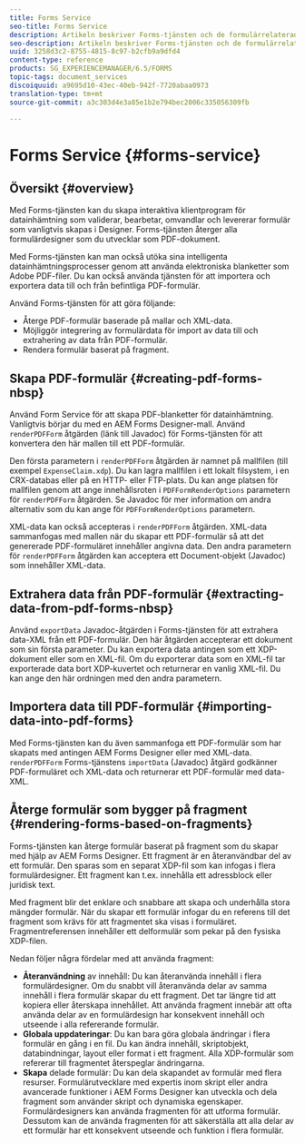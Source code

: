 ```yaml
---
title: Forms Service
seo-title: Forms Service
description: Artikeln beskriver Forms-tjänsten och de formulärrelaterade åtgärder du kan utföra med hjälp av Forms-tjänsten.
seo-description: Artikeln beskriver Forms-tjänsten och de formulärrelaterade åtgärder du kan utföra med hjälp av Forms-tjänsten.
uuid: 3258d3c2-8755-4815-8c97-b2cfb9a9dfd4
content-type: reference
products: SG_EXPERIENCEMANAGER/6.5/FORMS
topic-tags: document_services
discoiquuid: a9695d10-43ec-40eb-942f-7720abaa0973
translation-type: tm+mt
source-git-commit: a3c303d4e3a85e1b2e794bec2006c335056309fb

---
```



# Forms Service {#forms-service}

## Översikt {#overview}

Med Forms-tjänsten kan du skapa interaktiva klientprogram för datainhämtning som validerar, bearbetar, omvandlar och levererar formulär som vanligtvis skapas i Designer. Forms-tjänsten återger alla formulärdesigner som du utvecklar som PDF-dokument.

Med Forms-tjänsten kan man också utöka sina intelligenta datainhämtningsprocesser genom att använda elektroniska blanketter som Adobe PDF-filer. Du kan också använda tjänsten för att importera och exportera data till och från befintliga PDF-formulär.

Använd Forms-tjänsten för att göra följande:

* Återge PDF-formulär baserade på mallar och XML-data.
* Möjliggör integrering av formulärdata för import av data till och extrahering av data från PDF-formulär.
* Rendera formulär baserat på fragment.

## Skapa PDF-formulär {#creating-pdf-forms-nbsp}

Använd Form Service för att skapa PDF-blanketter för datainhämtning. Vanligtvis börjar du med en AEM Forms Designer-mall. Använd `renderPDFForm` åtgärden (länk till Javadoc) för Forms-tjänsten för att konvertera den här mallen till ett PDF-formulär.

Den första parametern i `renderPDFForm` åtgärden är namnet på mallfilen (till exempel `ExpenseClaim.xdp`). Du kan lagra mallfilen i ett lokalt filsystem, i en CRX-databas eller på en HTTP- eller FTP-plats. Du kan ange platsen för mallfilen genom att ange innehållsroten i `PDFFormRenderOptions` parametern för `renderPDFForm` åtgärden. Se Javadoc för mer information om andra alternativ som du kan ange för `PDFFormRenderOptions` parametern.

XML-data kan också accepteras i `renderPDFForm` åtgärden. XML-data sammanfogas med mallen när du skapar ett PDF-formulär så att det genererade PDF-formuläret innehåller angivna data. Den andra parametern för `renderPDFForm` åtgärden kan acceptera ett Document-objekt (Javadoc) som innehåller XML-data.

## Extrahera data från PDF-formulär {#extracting-data-from-pdf-forms-nbsp}

Använd `exportData` Javadoc-åtgärden i Forms-tjänsten för att extrahera data-XML från ett PDF-formulär. Den här åtgärden accepterar ett dokument som sin första parameter. Du kan exportera data antingen som ett XDP-dokument eller som en XML-fil. Om du exporterar data som en XML-fil tar exporterade data bort XDP-kuvertet och returnerar en vanlig XML-fil. Du kan ange den här ordningen med den andra parametern.

## Importera data till PDF-formulär {#importing-data-into-pdf-forms}

Med Forms-tjänsten kan du även sammanfoga ett PDF-formulär som har skapats med antingen AEM Forms Designer eller med XML-data. `renderPDFForm` Forms-tjänstens `importData` (Javadoc) åtgärd godkänner PDF-formuläret och XML-data och returnerar ett PDF-formulär med data-XML.

## Återge formulär som bygger på fragment {#rendering-forms-based-on-fragments}

Forms-tjänsten kan återge formulär baserat på fragment som du skapar med hjälp av AEM Forms Designer. Ett fragment är en återanvändbar del av ett formulär. Den sparas som en separat XDP-fil som kan infogas i flera formulärdesigner. Ett fragment kan t.ex. innehålla ett adressblock eller juridisk text.

Med fragment blir det enklare och snabbare att skapa och underhålla stora mängder formulär. När du skapar ett formulär infogar du en referens till det fragment som krävs för att fragmentet ska visas i formuläret. Fragmentreferensen innehåller ett delformulär som pekar på den fysiska XDP-filen.

Nedan följer några fördelar med att använda fragment:

* **Återanvändning** av innehåll: Du kan återanvända innehåll i flera formulärdesigner. Om du snabbt vill återanvända delar av samma innehåll i flera formulär skapar du ett fragment. Det tar längre tid att kopiera eller återskapa innehållet. Att använda fragment innebär att ofta använda delar av en formulärdesign har konsekvent innehåll och utseende i alla refererande formulär.
* **Globala uppdateringar**: Du kan bara göra globala ändringar i flera formulär en gång i en fil. Du kan ändra innehåll, skriptobjekt, databindningar, layout eller format i ett fragment. Alla XDP-formulär som refererar till fragmentet återspeglar ändringarna.
* **Skapa** delade formulär: Du kan dela skapandet av formulär med flera resurser. Formulärutvecklare med expertis inom skript eller andra avancerade funktioner i AEM Forms Designer kan utveckla och dela fragment som använder skript och dynamiska egenskaper. Formulärdesigners kan använda fragmenten för att utforma formulär. Dessutom kan de använda fragmenten för att säkerställa att alla delar av ett formulär har ett konsekvent utseende och funktion i flera formulär.

